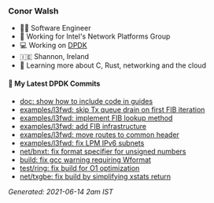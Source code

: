 ### Conor Walsh
- 👷‍♂️ Software Engineer
- 🏢 Working for Intel's Network Platforms Group
- 💻 Working on [DPDK](https://dpdk.org/)
- 🇮🇪 Shannon, Ireland
- 🌱 Learning more about C, Rust, networking and the cloud

#### 🔨 My Latest DPDK Commits

<!-- Automated after this line -->
* [doc: show how to include code in guides](https://github.com/DPDK/dpdk/commit/413c75c33)
* [examples/l3fwd: skip Tx queue drain on first FIB iteration](https://github.com/DPDK/dpdk/commit/91470c0dd)
* [examples/l3fwd: implement FIB lookup method](https://github.com/DPDK/dpdk/commit/6a094e328)
* [examples/l3fwd: add FIB infrastructure](https://github.com/DPDK/dpdk/commit/9510dd1fe)
* [examples/l3fwd: move routes to common header](https://github.com/DPDK/dpdk/commit/da796d275)
* [examples/l3fwd: fix LPM IPv6 subnets](https://github.com/DPDK/dpdk/commit/0c74a91ad)
* [net/bnxt: fix format specifier for unsigned numbers](https://github.com/DPDK/dpdk/commit/4c3a535ed)
* [build: fix gcc warning requiring Wformat](https://github.com/DPDK/dpdk/commit/654e89343)
* [test/ring: fix build for O1 optimization](https://github.com/DPDK/dpdk/commit/262cf9152)
* [net/txgbe: fix build by simplifying xstats return](https://github.com/DPDK/dpdk/commit/f8b41a8e3)

_Generated: 2021-06-14  2am IST_
